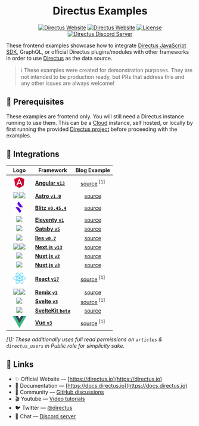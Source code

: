 <h1 align="center">Directus Examples</h1>

<p align="center">
    <a href="https://directus.io"><img src="https://img.shields.io/static/v1?style=flat-square&logo=Directus&logoColor=white&label=Directus&message=directus.io&color=4466ff" alt="Directus Website" /></a>
    <a href="https://docs.directus.io"><img src="https://img.shields.io/static/v1?style=flat-square&label=Docs&message=docs.directus.io&color=05ba8f" alt="Directus Website" /></a>
    <a href="./LICENSE"><img src="https://img.shields.io/static/v1?style=flat-square&label=License&message=MIT&color=62a4e2" alt="License"></a>
    <a href="https://directus.chat"><img src="https://img.shields.io/static/v1?style=flat-square&logo=Discord&logoColor=white&label=Discord&message=Join%20us&color=5865f2" alt="Directus Discord Server" /></a>
 </p>

These frontend examples showcase how to integrate [Directus JavaScript SDK](https://docs.directus.io/reference/sdk), GraphQL, or official Directus plugins/modules with other frameworks in order to use [Directus](https://github.com/directus/directus) as the data source.

> ℹ These examples were created for demonstration purposes. They are not intended to be production ready, but PRs that address this and any other issues are always welcome!

## 📌 Prerequisites

These examples are frontend only. You will still need a Directus instance running to use them. This can be a [Cloud](https://directus.cloud/) instance, self hosted, or locally by first running the provided [Directus project](./directus) before proceeding with the examples.

## 🔌 Integrations

|                                                                      Logo                                                                      | Framework                                                |           Blog Example            |
| :--------------------------------------------------------------------------------------------------------------------------------------------: | -------------------------------------------------------- | :-------------------------------: |
|                                              <img height="36" src="./shared/logo/angular.svg" />                                               | **[Angular `v13`](https://github.com/angular/angular)**  | [source](/angular) <sup>[1]</sup> |
|  <img height="32" src="./shared/logo/astro.svg#gh-light-mode-only" /><img height="32" src="./shared/logo/astro-dark.svg#gh-dark-mode-only" />  | **[Astro `v1.0`](https://github.com/withastro/astro)**   |         [source](/astro)          |
|                                               <img height="32" src="./shared/logo/blitz.svg" />                                                | **[Blitz `v0.45.4`](https://github.com/blitz-js/blitz)** |         [source](/blitz)          |
|                                              <img height="32" src="./shared/logo/eleventy.svg" />                                              | **[Eleventy `v1`](https://github.com/11ty/eleventy)**    |        [source](/eleventy)        |
|                                               <img height="32" src="./shared/logo/gatsby.svg" />                                               | **[Gatsby `v5`](https://github.com/gatsbyjs/gatsby)**    |         [source](/gatsby)         |
|                                                <img height="34" src="./shared/logo/iles.svg" />                                                | **[îles `v0.7`](https://github.com/ElMassimo/iles)**     |          [source](/iles)          |
| <img height="32" src="./shared/logo/nextjs.svg#gh-light-mode-only" /><img height="32" src="./shared/logo/nextjs-dark.svg#gh-dark-mode-only" /> | **[Next.js `v13`](https://github.com/vercel/next.js)**   |         [source](/nextjs)         |
|                                              <img height="28" src="./shared/logo/nuxtjs2.svg" />                                               | **[Nuxt.js `v2`](https://github.com/nuxt/nuxt.js)**      |         [source](/nuxtjs)         |
|                                               <img height="36" src="./shared/logo/nuxtjs.svg" />                                               | **[Nuxt.js `v3`](https://github.com/nuxt/nuxt.js)**      |         [source](/nuxt3)          |
|                                               <img height="40" src="./shared/logo/react.svg" />                                                | **[React `v17`](https://github.com/facebook/react)**     |  [source](/react) <sup>[1]</sup>  |
|  <img height="32" src="./shared/logo/remix.svg#gh-light-mode-only" /><img height="32" src="./shared/logo/remix-dark.svg#gh-dark-mode-only" />  | **[Remix `v1`](https://github.com/remix-run/remix)**     |         [source](/remix)          |
|                                               <img height="32" src="./shared/logo/svelte.svg" />                                               | **[Svelte `v3`](https://github.com/sveltejs/svelte)**    | [source](/svelte) <sup>[1]</sup>  |
|                                               <img height="32" src="./shared/logo/svelte.svg" />                                               | **[SvelteKit `beta`](https://github.com/sveltejs/kit)**  |       [source](/sveltekit)        |
|                                                <img height="32" src="./shared/logo/vue.svg" />                                                 | **[Vue `v3`](https://github.com/vuejs/core)**            |   [source](/vue) <sup>[1]</sup>   |

_[1]: These additionally uses full read permissions on `articles` & `directus_users` in Public role for simplicity sake._

## 🔗 Links

- ✨ Official Website — [https://directus.io](https://directus.io)
- 📘 Documentation — [https://docs.directus.io](https://docs.directus.io)
- 👥 Community — [GitHub discussions](https://github.com/directus/directus/discussions)
- 🎬 Youtube — [Video tutorials](https://www.youtube.com/c/DirectusVideos)
- 🐦 Twitter — [@directus](https://twitter.com/directus)
- 💬 Chat — [Discord server](https://directus.chat)
